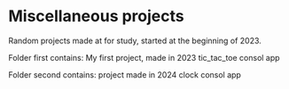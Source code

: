 # Miscellaneous projects
Random projects made at for study, started at the beginning of 2023.

Folder first contains:
My first project, made in 2023 
tic_tac_toe 
consol app

Folder second contains:
project made in 2024
clock
consol app